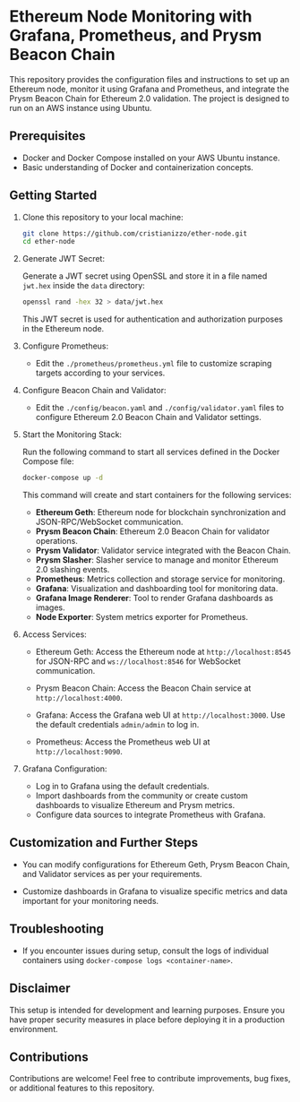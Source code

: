 # Ethereum Node Monitoring with Grafana, Prometheus, and Prysm Beacon Chain

This repository provides the configuration files and instructions to set up an Ethereum node, monitor it using Grafana and Prometheus, and integrate the Prysm Beacon Chain for Ethereum 2.0 validation. The project is designed to run on an AWS instance using Ubuntu.

## Prerequisites

- Docker and Docker Compose installed on your AWS Ubuntu instance.
- Basic understanding of Docker and containerization concepts.

## Getting Started

1. Clone this repository to your local machine:

   ```bash
   git clone https://github.com/cristianizzo/ether-node.git
   cd ether-node
   ```

2. Generate JWT Secret:

   Generate a JWT secret using OpenSSL and store it in a file named `jwt.hex` inside the `data` directory:

   ```bash
   openssl rand -hex 32 > data/jwt.hex
   ```

   This JWT secret is used for authentication and authorization purposes in the Ethereum node.

3. Configure Prometheus:

    - Edit the `./prometheus/prometheus.yml` file to customize scraping targets according to your services.

4. Configure Beacon Chain and Validator:

    - Edit the `./config/beacon.yaml` and `./config/validator.yaml` files to configure Ethereum 2.0 Beacon Chain and Validator settings.

5. Start the Monitoring Stack:

   Run the following command to start all services defined in the Docker Compose file:

   ```bash
   docker-compose up -d
   ```

   This command will create and start containers for the following services:

    - **Ethereum Geth**: Ethereum node for blockchain synchronization and JSON-RPC/WebSocket communication.
    - **Prysm Beacon Chain**: Ethereum 2.0 Beacon Chain for validator operations.
    - **Prysm Validator**: Validator service integrated with the Beacon Chain.
    - **Prysm Slasher**: Slasher service to manage and monitor Ethereum 2.0 slashing events.
    - **Prometheus**: Metrics collection and storage service for monitoring.
    - **Grafana**: Visualization and dashboarding tool for monitoring data.
    - **Grafana Image Renderer**: Tool to render Grafana dashboards as images.
    - **Node Exporter**: System metrics exporter for Prometheus.

6. Access Services:

    - Ethereum Geth: Access the Ethereum node at `http://localhost:8545` for JSON-RPC and `ws://localhost:8546` for WebSocket communication.

    - Prysm Beacon Chain: Access the Beacon Chain service at `http://localhost:4000`.

    - Grafana: Access the Grafana web UI at `http://localhost:3000`. Use the default credentials `admin/admin` to log in.

    - Prometheus: Access the Prometheus web UI at `http://localhost:9090`.

7. Grafana Configuration:

    - Log in to Grafana using the default credentials.
    - Import dashboards from the community or create custom dashboards to visualize Ethereum and Prysm metrics.
    - Configure data sources to integrate Prometheus with Grafana.

## Customization and Further Steps

- You can modify configurations for Ethereum Geth, Prysm Beacon Chain, and Validator services as per your requirements.

- Customize dashboards in Grafana to visualize specific metrics and data important for your monitoring needs.

## Troubleshooting

- If you encounter issues during setup, consult the logs of individual containers using `docker-compose logs <container-name>`.

## Disclaimer

This setup is intended for development and learning purposes. Ensure you have proper security measures in place before deploying it in a production environment.

## Contributions

Contributions are welcome! Feel free to contribute improvements, bug fixes, or additional features to this repository.

